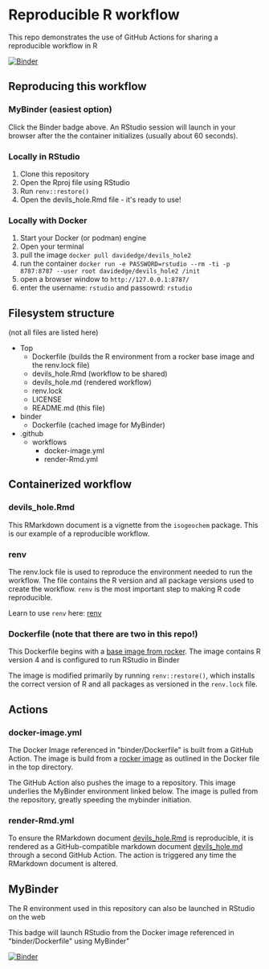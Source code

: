 # Reproducible R workflow
This repo demonstrates the use of GitHub Actions for sharing a reproducible workflow in R

[![Binder](https://mybinder.org/badge_logo.svg)](https://mybinder.org/v2/gh/DaveEdge1/Devils_Hole2/HEAD?urlpath=rstudio)
## Reproducing this workflow

### MyBinder (easiest option)

Click the Binder badge above. An RStudio session will launch in your browser after the the container initializes (usually about 60 seconds).

### Locally in RStudio

1. Clone this repository
2. Open the Rproj file using RStudio
3. Run `renv::restore()`
4. Open the devils_hole.Rmd file - it's ready to use!

### Locally with Docker

1. Start your Docker (or podman) engine
2. Open your terminal
3. pull the image `docker pull davidedge/devils_hole2`
4. run the container `docker run -e PASSWORD=rstudio --rm -ti -p 8787:8787 --user root davidedge/devils_hole2 /init`
5. open a browser window to `http://127.0.0.1:8787/`
6. enter the username: `rstudio` and passowrd: `rstudio`

## Filesystem structure
(not all files are listed here)

* Top
  * Dockerfile (builds the R environment from a rocker base image and the renv.lock file)
  * devils_hole.Rmd (workflow to be shared)
  * devils_hole.md (rendered workflow)
  * renv.lock
  * LICENSE
  * README.md (this file)
* binder
  * Dockerfile (cached image for MyBinder)
* .github
  * workflows
    * docker-image.yml
    * render-Rmd.yml

## Containerized workflow

### devils_hole.Rmd

This RMarkdown document is a vignette from the `isogeochem` package. This is our example of a reproducible workflow.

### renv

The renv.lock file is used to reproduce the environment needed to run the workflow. The file contains the R version and all package versions used to create the workflow. `renv` is the most important step to making R code reproducible.

Learn to use `renv` here: [renv](https://rstudio.github.io/renv/articles/renv.html)

### Dockerfile (<strong>note that there are two in this repo!</strong>)

This Dockerfile begins with a [base image from rocker](https://rocker-project.org/images/versioned/binder.html). The image contains R version 4 and is configured to run RStudio in Binder

The image is modified primarily by running `renv::restore()`, which installs the correct version of R and all packages as versioned in the `renv.lock` file.

## Actions

### docker-image.yml

The Docker Image referenced in "binder/Dockerfile" is built from a GitHub Action. The image is build from a [rocker image](https://rocker-project.org/images/versioned/binder.html) as outlined in the Docker file in the top directory. 

The GitHub Action also pushes the image to a repository. This image underlies the MyBinder environment linked below. The image is pulled from the repository, greatly speeding the mybinder initiation.

### render-Rmd.yml

To ensure the RMarkdown document [devils_hole.Rmd](https://github.com/DaveEdge1/Devils_Hole2/blob/master/devils_hole.Rmd) is reproducible, it is rendered as a GitHub-compatible markdown document [devils_hole.md](https://github.com/DaveEdge1/Devils_Hole2/blob/master/devils_hole.md) through a second GitHub Action. The action is triggered any time the RMarkdown document is altered.

## MyBinder

The R environment used in this repository can also be launched in RStudio on the web 

This badge will launch RStudio from the Docker image referenced in "binder/Dockerfile" using MyBinder"

[![Binder](https://mybinder.org/badge_logo.svg)](https://mybinder.org/v2/gh/DaveEdge1/Devils_Hole2/HEAD?urlpath=rstudio)
